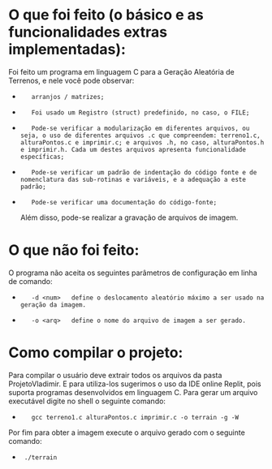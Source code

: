 # O que foi feito (o básico e as funcionalidades extras implementadas):

Foi feito um programa  em linguagem C para a Geração Aleatória de Terrenos, e nele você pode observar:
*        arranjos / matrizes;
*        Foi usado um Registro (struct) predefinido, no caso, o FILE;
*        Pode-se verificar a modularização em diferentes arquivos, ou seja, o uso de diferentes arquivos .c que compreendem: terreno1.c, alturaPontos.c e imprimir.c; e arquivos .h, no caso, alturaPontos.h e imprimir.h. Cada um destes arquivos apresenta funcionalidade específicas;
*        Pode-se verificar um padrão de indentação do código fonte e de nomenclatura das sub-rotinas e variáveis, e a adequação a este padrão;
*        Pode-se verificar uma documentação do código-fonte;

  Além disso, pode-se realizar a gravação de arquivos de imagem.

# O que não foi feito:

O programa não aceita os seguintes parâmetros de configuração em linha de comando:
-        -d <num>   define o deslocamento aleatório máximo a ser usado na geração da imagem.
-        -o <arq>   define o nome do arquivo de imagem a ser gerado.

# Como compilar o projeto:

Para compilar o usuário deve extrair todos os arquivos da pasta ProjetoVladimir. E para utiliza-los sugerimos o uso da IDE online Replit, pois suporta programas desenvolvidos em linguagem C.
Para gerar um arquivo executável digite no shell o seguinte comando:

-        gcc terreno1.c alturaPontos.c imprimir.c -o terrain -g -W

Por fim para obter a imagem execute o arquivo gerado com o seguinte comando:
-      ./terrain
